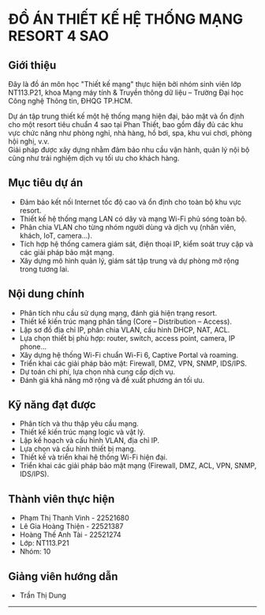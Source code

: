 # ĐỒ ÁN THIẾT KẾ HỆ THỐNG MẠNG RESORT 4 SAO

## Giới thiệu

Đây là đồ án môn học "Thiết kế mạng" thực hiện bởi nhóm sinh viên lớp NT113.P21, khoa Mạng máy tính & Truyền thông dữ liệu – Trường Đại học Công nghệ Thông tin, ĐHQG TP.HCM.

Dự án tập trung thiết kế một hệ thống mạng hiện đại, bảo mật và ổn định cho một resort tiêu chuẩn 4 sao tại Phan Thiết, bao gồm đầy đủ các khu vực chức năng như phòng nghỉ, nhà hàng, hồ bơi, spa, khu vui chơi, phòng hội nghị, v.v.  
Giải pháp được xây dựng nhằm đảm bảo nhu cầu vận hành, quản lý nội bộ cũng như trải nghiệm dịch vụ tối ưu cho khách hàng.

## Mục tiêu dự án

- Đảm bảo kết nối Internet tốc độ cao và ổn định cho toàn bộ khu vực resort.
- Thiết kế hệ thống mạng LAN có dây và mạng Wi-Fi phủ sóng toàn bộ.
- Phân chia VLAN cho từng nhóm người dùng và dịch vụ (nhân viên, khách, IoT, camera…).
- Tích hợp hệ thống camera giám sát, điện thoại IP, kiểm soát truy cập và các giải pháp bảo mật mạng.
- Xây dựng mô hình quản lý, giám sát tập trung và dự phòng mở rộng trong tương lai.

## Nội dung chính

- Phân tích nhu cầu sử dụng mạng, đánh giá hiện trạng resort.
- Thiết kế kiến trúc mạng phân tầng (Core – Distribution – Access).
- Lập sơ đồ địa chỉ IP, phân chia VLAN, cấu hình DHCP, NAT, ACL.
- Lựa chọn thiết bị phù hợp: router, switch, access point, camera, IP phone...
- Xây dựng hệ thống Wi-Fi chuẩn Wi-Fi 6, Captive Portal và roaming.
- Triển khai các giải pháp bảo mật: Firewall, DMZ, VPN, SNMP, IDS/IPS.
- Dự toán chi phí, lựa chọn nhà cung cấp dịch vụ.
- Đánh giá khả năng mở rộng và đề xuất phương án tối ưu.

## Kỹ năng đạt được

- Phân tích và thu thập yêu cầu mạng.
- Thiết kế kiến trúc mạng logic và vật lý.
- Lập kế hoạch và cấu hình VLAN, địa chỉ IP.
- Lựa chọn và cấu hình thiết bị mạng.
- Thiết kế và triển khai hệ thống Wi-Fi hiện đại.
- Triển khai các giải pháp bảo mật mạng (Firewall, DMZ, ACL, VPN, SNMP, IDS/IPS).

## Thành viên thực hiện

- Phạm Thị Thanh Vinh - 22521680  
- Lê Gia Hoàng Thiện - 22521387  
- Hoàng Thế Anh Tài - 22521274  
- Lớp: NT113.P21  
- Nhóm: 10

## Giảng viên hướng dẫn

- Trần Thị Dung

---
